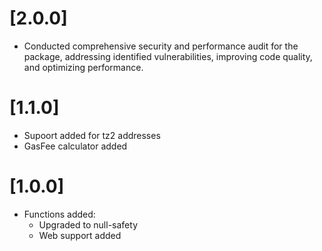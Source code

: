 # [2.0.0]

- Conducted comprehensive security and performance audit for the package, addressing identified vulnerabilities, improving code quality, and optimizing performance.

# [1.1.0]

- Supoort added for tz2 addresses
- GasFee calculator added


# [1.0.0]

* Functions added:
  * Upgraded to null-safety
  * Web support added
